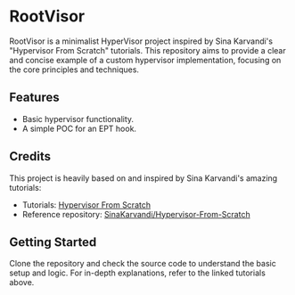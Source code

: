 # RootVisor

RootVisor is a minimalist HyperVisor project inspired by Sina Karvandi's "Hypervisor From Scratch" tutorials. This repository aims to provide a clear and concise example of a custom hypervisor implementation, focusing on the core principles and techniques.

## Features

- Basic hypervisor functionality.
- A simple POC for an EPT hook.

## Credits

This project is heavily based on and inspired by Sina Karvandi's amazing tutorials:

- Tutorials: [Hypervisor From Scratch](https://rayanfam.com/tutorials/)
- Reference repository: [SinaKarvandi/Hypervisor-From-Scratch](https://github.com/SinaKarvandi/Hypervisor-From-Scratch)

## Getting Started

Clone the repository and check the source code to understand the basic setup and logic. For in-depth explanations, refer to the linked tutorials above.
